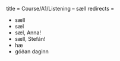title = Course/A1/Listening – sæll
redirects =
>>>>

* sæll
* sæl
* sæl, Anna!
* sæll, Stefán!
* hæ
* góðan daginn